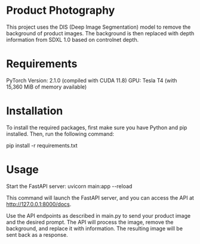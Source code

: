 # Product Photography

This project uses the DIS (Deep Image Segmentation) model to remove the background of product images. The background is then replaced with depth information from SDXL 1.0 based on controlnet depth.

# Requirements

PyTorch Version: 2.1.0 (compiled with CUDA 11.8)
GPU: Tesla T4 (with 15,360 MiB of memory available)

# Installation
To install the required packages, first make sure you have Python and pip installed. Then, run the following command:



pip install -r requirements.txt


# Usage
Start the FastAPI server:
uvicorn main:app --reload

This command will launch the FastAPI server, and you can access the API at http://127.0.0.1:8000/docs.

Use the API endpoints as described in main.py to send your product image and the desired prompt. The API will process the image, remove the background, and replace it with  information. The resulting image will be sent back as a response.
